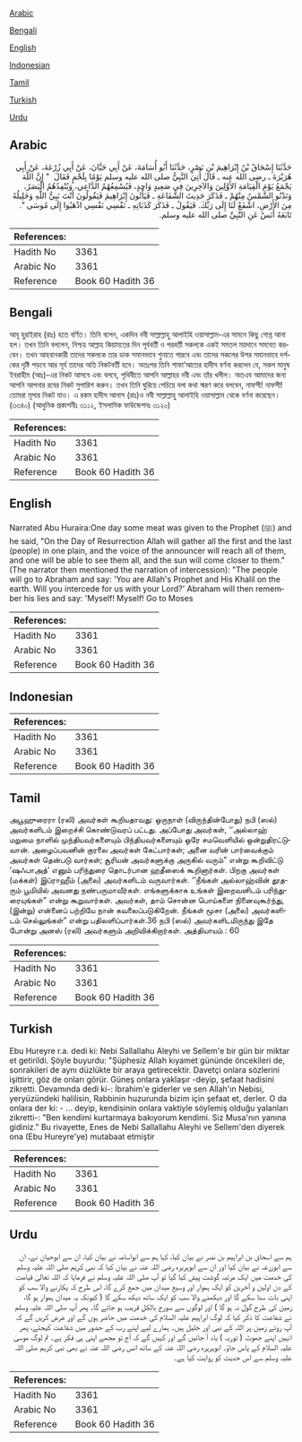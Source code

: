 [Arabic](#arabic)

[Bengali](#bengali)

[English](#english)

[Indonesian](#indonesian)

[Tamil](#tamil)

[Turkish](#turkish)

[Urdu](#urdu)

## Arabic


<div dir="rtl" lang="ar" style={{fontSize:'larger',backgroundColor:'#f8f9fa',padding:20}}>
حَدَّثَنَا إِسْحَاقُ بْنُ إِبْرَاهِيمَ بْنِ نَصْرٍ، حَدَّثَنَا أَبُو أُسَامَةَ، عَنْ أَبِي حَيَّانَ، عَنْ أَبِي زُرْعَةَ، عَنْ أَبِي هُرَيْرَةَ ـ رضى الله عنه ـ قَالَ أُتِيَ النَّبِيُّ صلى الله عليه وسلم يَوْمًا بِلَحْمٍ فَقَالَ ‏ "‏ إِنَّ اللَّهَ يَجْمَعُ يَوْمَ الْقِيَامَةِ الأَوَّلِينَ وَالآخِرِينَ فِي صَعِيدٍ وَاحِدٍ، فَيُسْمِعُهُمُ الدَّاعِي، وَيُنْفِدُهُمُ الْبَصَرُ، وَتَدْنُو الشَّمْسُ مِنْهُمْ ـ فَذَكَرَ حَدِيثَ الشَّفَاعَةِ ـ فَيَأْتُونَ إِبْرَاهِيمَ فَيَقُولُونَ أَنْتَ نَبِيُّ اللَّهِ وَخَلِيلُهُ مِنَ الأَرْضِ، اشْفَعْ لَنَا إِلَى رَبِّكَ‏.‏ فَيَقُولُ ـ فَذَكَرَ كَذَبَاتِهِ ـ نَفْسِي نَفْسِي اذْهَبُوا إِلَى مُوسَى ‏"‏‏.‏ تَابَعَهُ أَنَسٌ عَنِ النَّبِيِّ صلى الله عليه وسلم‏.‏
</div>
<div style={{backgroundColor:'#f8f9fa',padding:20, marginBottom: 10}}><table> <thead> <tr> <th>References:</th> <th></th> </tr> </thead> <tbody><tr><td>Hadith No</td><td>3361</td></tr><tr><td>Arabic No</td><td>3361</td></tr><tr><td>Reference</td><td>Book 60 Hadith 36</td></tr></tbody></table></div>

## Bengali


<div dir="ltr" lang="bn" style={{fontSize:'larger',backgroundColor:'#f8f9fa',padding:20}}>
আবূ হুরাইরাহ (রাঃ) হতে বর্ণিত। তিনি বলেন, একদিন নবী সাল্লাল্লাহু আলাইহি ওয়াসাল্লাম-এর সামনে কিছু গোশ্ত আনা হল। তখন তিনি বললেন, নিশ্চয় আল্লাহ কিয়ামতের দিন পূর্ববর্তী ও পরবর্তী সকলকে একই সমতল ময়দানে সমবেত করবেন। তখন আহবানকারী তাদের সকলকে তার ডাক সমানভাবে শুনাতে পারবে এবং তাদের সকলের উপর সমানভাবে দর্শকের দৃষ্টি পড়বে আর সূর্য তাদের অতি নিকটবর্তী হবে। অতঃপর তিনি শাফা‘আতের হাদীস বর্ণনা করলেন যে, সকল মানুষ ইবরাহীম (আঃ)-এর নিকট আসবে এবং বলবে, পৃথিবীতে আপনি আল্লাহর নবী এবং তাঁর খলীল। অতএব আমাদের জন্য আপনি আপনার রবের নিকট সুপারিশ করুন। তখন তিনি ঘুরিয়ে পেচিয়ে বলা কথা স্মরণ করে বলবেন, নাফসী! নাফসী! তোমরা মূসার নিকট যাও। এ রকম হাদীস আনাস (রাঃ)ও নবী সাল্লাল্লাহু আলাইহি ওয়াসাল্লাম থেকে বর্ণনা করেছেন। (৩৩৪০) (আধুনিক প্রকাশনীঃ ৩১১২, ইসলামিক ফাউন্ডেশনঃ ৩১২০)
</div>
<div style={{backgroundColor:'#f8f9fa',padding:20, marginBottom: 10}}><table> <thead> <tr> <th>References:</th> <th></th> </tr> </thead> <tbody><tr><td>Hadith No</td><td>3361</td></tr><tr><td>Arabic No</td><td>3361</td></tr><tr><td>Reference</td><td>Book 60 Hadith 36</td></tr></tbody></table></div>

## English


<div dir="ltr" lang="en" style={{fontSize:'larger',backgroundColor:'#f8f9fa',padding:20}}>
Narrated Abu Huraira:One day some meat was given to the Prophet (ﷺ) and he said, "On the Day of Resurrection Allah will gather all the first and the last (people) in one plain, and the voice of the announcer will reach all of them, and one will be able to see them all, and the sun will come closer to them." (The narrator then mentioned the narration of intercession): "The people will go to Abraham and say: 'You are Allah's Prophet and His Khalil on the earth. Will you intercede for us with your Lord?' Abraham will then remember his lies and say: 'Myself! Myself! Go to Moses
</div>
<div style={{backgroundColor:'#f8f9fa',padding:20, marginBottom: 10}}><table> <thead> <tr> <th>References:</th> <th></th> </tr> </thead> <tbody><tr><td>Hadith No</td><td>3361</td></tr><tr><td>Arabic No</td><td>3361</td></tr><tr><td>Reference</td><td>Book 60 Hadith 36</td></tr></tbody></table></div>

## Indonesian


<div dir="ltr" lang="id" style={{fontSize:'larger',backgroundColor:'#f8f9fa',padding:20}}>

</div>
<div style={{backgroundColor:'#f8f9fa',padding:20, marginBottom: 10}}><table> <thead> <tr> <th>References:</th> <th></th> </tr> </thead> <tbody><tr><td>Hadith No</td><td>3361</td></tr><tr><td>Arabic No</td><td>3361</td></tr><tr><td>Reference</td><td>Book 60 Hadith 36</td></tr></tbody></table></div>

## Tamil


<div dir="ltr" lang="ta" style={{fontSize:'larger',backgroundColor:'#f8f9fa',padding:20}}>
அபூஹுரைரா (ரலி) அவர்கள் கூறியதாவது: ஒருநாள் (விருந்தின்போது) நபி (ஸல்) அவர்களிடம் இறைச்சி கொண்டுவரப் பட்டது. அப்போது அவர்கள், ‘‘அல்லாஹ் மறுமை நாளில் முந்தியவர்களையும் பிந்தியவர்களையும் ஒரே சமவெளியில் ஒன்றுதிரட்டுவான். அழைப்பவனின் குரலை அவர்கள் கேட்பார்கள்; அனை வரின் பார்வைக்கும் அவர்கள் தென்படு வார்கள்; சூரியன் அவர்களுக்கு அருகில் வரும்” என்று கூறிவிட்டு ‘ஷஃபாஅத்’ எனும் பரிந்துரை தொடர்பான ஹதீஸைக் கூறினார்கள். பிறகு அவர்கள் (மக்கள்) இப்ராஹீம் (அலை) அவர்களிடம் வருவார்கள். ‘‘நீங்கள் அல்லாஹ்வின் தூதரும் பூமியில் அவனது நண்பருமாவீர்கள். எங்களுக்காக உங்கள் இறைவனிடம் பரிந்துரையுங்கள்” என்று கூறுவார்கள். அவர்கள், தாம் சொன்ன பொய்களை நினைவுகூர்ந்து, (இன்று) என்னைப் பற்றியே நான் கவலைப்படுகிறேன். நீங்கள் மூசா (அலை) அவர்களிடம் செல்லுங்கள்” என்று பதிலளிப்பார்கள்.36 நபி (ஸல்) அவர்களிடமிருந்து இதே போன்று அனஸ் (ரலி) அவர்களும் அறிவிக்கிறார்கள். அத்தியாயம் : 60
</div>
<div style={{backgroundColor:'#f8f9fa',padding:20, marginBottom: 10}}><table> <thead> <tr> <th>References:</th> <th></th> </tr> </thead> <tbody><tr><td>Hadith No</td><td>3361</td></tr><tr><td>Arabic No</td><td>3361</td></tr><tr><td>Reference</td><td>Book 60 Hadith 36</td></tr></tbody></table></div>

## Turkish


<div dir="ltr" lang="tr" style={{fontSize:'larger',backgroundColor:'#f8f9fa',padding:20}}>
Ebu Hureyre r.a. dedi ki: Nebi Sallallahu Aleyhi ve Sellem'e bir gün bir miktar et getirildi. Şöyle buyurdu: "Şüphesiz Allah kıyamet gününde öncekileri de, sonrakileri de aynı düzlükte bir araya getirecektir. Davetçi onlara sözlerini işittirir, göz de onları görür. Güneş onlara yaklaşır -deyip, şefaat hadisini zikretti. Devamında dedi ki-: İbrahim'e giderler ve sen Allah'ın Nebisi, yeryüzündeki halilisin, Rabbinin huzurunda bizim için şefaat et, derler. O da onlara der ki: - ... deyip, kendisinin onlara vaktiyle söylemiş olduğu yalanları zikretti-: "Ben kendimi kurtarmaya bakıyorum kendimi. Siz Musa'nın yanına gidiniz." Bu rivayette, Enes de Nebi Sallallahu Aleyhi ve Sellem'den diyerek ona (Ebu Hureyre'ye) mutabaat etmiştir
</div>
<div style={{backgroundColor:'#f8f9fa',padding:20, marginBottom: 10}}><table> <thead> <tr> <th>References:</th> <th></th> </tr> </thead> <tbody><tr><td>Hadith No</td><td>3361</td></tr><tr><td>Arabic No</td><td>3361</td></tr><tr><td>Reference</td><td>Book 60 Hadith 36</td></tr></tbody></table></div>

## Urdu


<div dir="rtl" lang="ur" style={{fontSize:'larger',backgroundColor:'#f8f9fa',padding:20}}>
ہم سے اسحاق بن ابراہیم بن نصر نے بیان کیا، کہا ہم سے ابواسامہ نے بیان کیا، ان سے ابوحیان نے، ان سے ابوزرعہ نے بیان کیا اور ان سے ابوہریرہ رضی اللہ عنہ نے بیان کیا کہ نبی کریم صلی اللہ علیہ وسلم کی خدمت میں ایک مرتبہ گوشت پیش کیا گیا تو آپ صلی اللہ علیہ وسلم نے فرمایا کہ اللہ تعالیٰ قیامت کے دن اولین و آخرین کو ایک ہموار اور وسیع میدان میں جمع کرے گا، اس طرح کہ پکارنے والا سب کو اپنی بات سنا سکے گا اور دیکھنے والا سب کو ایک ساتھ دیکھ سکے گا ( کیونکہ یہ میدان ہموار ہو گا، زمین کی طرح گول نہ ہو گا ) اور لوگوں سے سورج بالکل قریب ہو جائے گا۔ پھر آپ صلی اللہ علیہ وسلم نے شفاعت کا ذکر کیا کہ لوگ ابراہیم علیہ السلام کی خدمت میں حاضر ہوں گے اور عرض کریں گے کہ آپ روئے زمین پر اللہ کے نبی اور خلیل ہیں۔ ہمارے لیے اپنے رب کے حضور میں شفاعت کیجئے، پھر انہیں اپنے جھوٹ ( توریہ ) یاد آ جائیں گے اور کہیں گے کہ آج تو مجھے اپنی ہی فکر ہے۔ تم لوگ موسیٰ علیہ السلام کے پاس جاؤ۔ ابوہریرہ رضی اللہ عنہ کے ساتھ انس رضی اللہ عنہ نے بھی نبی کریم صلی اللہ علیہ وسلم سے اس حدیث کو روایت کیا ہے۔
</div>
<div style={{backgroundColor:'#f8f9fa',padding:20, marginBottom: 10}}><table> <thead> <tr> <th>References:</th> <th></th> </tr> </thead> <tbody><tr><td>Hadith No</td><td>3361</td></tr><tr><td>Arabic No</td><td>3361</td></tr><tr><td>Reference</td><td>Book 60 Hadith 36</td></tr></tbody></table></div>